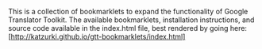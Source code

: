 This is a collection of bookmarklets to expand the functionality of Google Translator Toolkit. The available bookmarklets, installation instructions, and source code available in the index.html file, best rendered by going here: [http://katzurki.github.io/gtt-bookmarklets/index.html]


